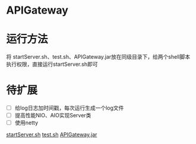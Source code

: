 # APIGateway

# 运行方法
将 startServer.sh、test.sh、APIGateway.jar放在同级目录下，给两个shell脚本执行权限，直接运行startServer.sh即可
# 待扩展
- [ ] 给log日志加时间戳，每次运行生成一个log文件
- [ ] 提高性能NIO、AIO实现Server类
- [ ] 使用netty

[startServer.sh](https://raw.githubusercontent.com/OneSeek/APIGateway/master/startService.sh)
[test.sh](https://raw.githubusercontent.com/OneSeek/APIGateway/master/test.sh)
[APIGateway.jar](https://raw.githubusercontent.com/OneSeek/APIGateway/master/APIGateway.jar)
